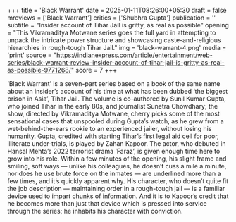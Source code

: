 +++
title = 'Black Warrant'
date = 2025-01-11T08:26:00+05:30
draft = false
mreviews = ['Black Warrant']
critics = ['Shubhra Gupta']
publication = ''
subtitle = "Insider account of Tihar Jail is gritty, as real as possible"
opening = "This Vikramaditya Motwane series goes the full yard in attempting to unpack the intricate power structure and showcasing caste-and-religious hierarchies in rough-tough Tihar Jail."
img = 'black-warrant-4.png'
media = 'print'
source = "https://indianexpress.com/article/entertainment/web-series/black-warrant-review-insider-account-of-tihar-jail-is-gritty-as-real-as-possible-9771268/"
score = 7
+++

‘Black Warrant’ is a seven-part series based on a book of the same name about an insider’s account of his time at what has been dubbed ‘the biggest prison in Asia’, Tihar Jail. The volume is co-authored by Sunil Kumar Gupta, who joined Tihar in the early 80s, and journalist Sunetra Chowdhary; the show, directed by Vikramaditya Motwane, cherry picks some of the most sensational cases that unspooled during Gupta’s watch, as he grew from a wet-behind-the-ears rookie to an experienced jailer, without losing his humanity. Gupta, credited with starting Tihar’s first legal aid cell for poor, illiterate under-trials, is played by Zahan Kapoor. The actor, who debuted in Hansal Mehta’s 2022 terrorist drama ‘Faraz’, is given enough time here to grow into his role. Within a few minutes of the opening, his slight frame and smiling, soft ways — unlike his colleagues, he doesn’t cuss a mile a minute, nor does he use brute force on the inmates — are underlined more than a few times, and it’s quickly apparent why. His character, who doesn’t quite fit the job description — maintaining order in a rough-tough jail — is a familiar device used to impart chunks of information. And it is to Kapoor’s credit that he becomes more than just that device which is pressed into service through the series; he inhabits his character with conviction.
